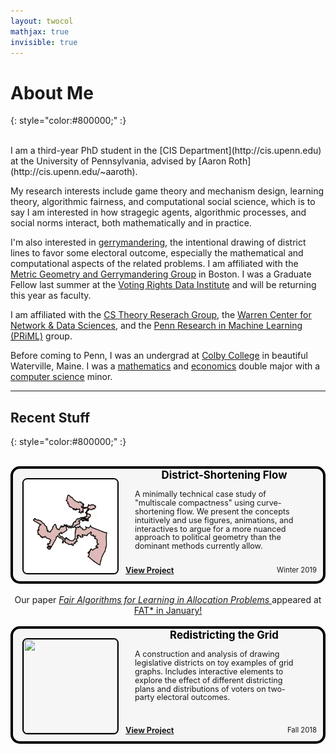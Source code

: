 ```yaml
---
layout: twocol
mathjax: true
invisible: true
---
```



# About Me 
{: style="color:#800000;" :}

<br/>
I am a third-year PhD student in the [CIS Department](http://cis.upenn.edu) at the University of Pennsylvania, advised by [Aaron Roth](http://cis.upenn.edu/~aaroth). 


My research interests include game theory and mechanism design, learning theory, algorithmic fairness, and computational social science, which is to say I am interested in how stragegic agents, algorithmic processes, and social norms interact, both mathematically and in practice.

I'm also interested in [gerrymandering](https://en.wikipedia.org/wiki/Gerrymandering), the intentional drawing of district lines to favor some electoral outcome, especially the mathematical and computational aspects of the related problems. I am affiliated with the [Metric Geometry and Gerrymandering Group](http://mggg.org) in Boston. I was a Graduate Fellow last summer at the [Voting Rights Data Institute](http://gerrydata.org) and will be returning this year as faculty.

I am affiliated with the [CS Theory Reserach Group](http://theory.cis.upenn.edu/index.html), the [Warren Center for Network & Data Sciences](http://warrencenter.upenn.edu/), and the [Penn Research in Machine Learning (PRiML)](https://priml.upenn.edu/) group.

Before coming to Penn, I was an undergrad at [Colby College](http://colby.edu) in beautiful Waterville, Maine.  I was a [mathematics](http://colby.edu/math) and [economics](http://colby.edu/econ) double major with a [computer science](http://colby.edu/cs) minor.

---
## Recent Stuff 
{: style="color:#800000;" :}

<br/>

<div style="border: 4px solid black;border-radius: 15px; background: #f6f6f6; position:relative;min-height: 180px">
    <div style="width: 165px; height:150px; float: left; position: absolute; top: 0; bottom: 0; margin: auto;">
        <img src="/assets/images/csfgif.gif" width="150" height="150" style="border-radius: 5%; border: solid black 2px; transform: translate(15px,0px);" />
    </div>
	<div style="margin-left: 180px;padding: 15px; padding-top:0px">
	    <h2 style="font-size:1.2em; margin-top:0px; text-align:center; word-break: break-all; hyphens: auto; color:$text-color">
	    	<a href="https://zachschutzman.com/distflow/" style="color: black; text-decoration: none;" >
	    	District-Shortening Flow
	    </a>
	    </h2>
	    <p style="color: $text-color; margin-left: 0px; margin-top: 5px; margin-right: 15px; margin-bottom: 10px; font-size: 0.9em; line-height: 110%;">
	        A minimally technical case study of "multiscale compactness" using curve-shortening flow. We present the concepts intuitively and use 
	        figures, animations, and interactives to argue for a more nuanced approach to political geometry than the dominant methods currently 
	        allow.
	   		<br/>
	        <a href="https://zachschutzman.com/distflow" style="float: left; position:absolute; bottom:10px; left:180px"><b>
	        	View Project
	        </b></a>
	        <span style="float: right; font-size: .9em; position:absolute; bottom:10px; right: 10px;">
	        Winter 2019
	    </span>
	    </p>
	</div>
</div>
<br/>

<div style="text-align: center"> Our paper <i><a href="https://arxiv.org/abs/1808.10549" > Fair Algorithms for Learning in Allocation Problems </a></i> appeared at <a href="http://fatconference.org"> FAT* in January! </a></div>
<br />



<div style="border: 4px solid black;border-radius: 15px; background: #f6f6f6; position:relative;min-height: 180px">
    <div style="width: 165px; height:150px; float: left; position: absolute; top: 0; bottom: 0; margin: auto;">
        <img src="/metagraph/imgs/showswapgrid.png" width="150" height="150" style="border-radius: 5%; border: solid black 2px; transform: translate(15px,0px);" />
    </div>
	<div style="margin-left: 180px;padding: 15px; padding-top:0px">
	    <h2 style="font-size:1.2em; margin-top:0px; text-align:center; word-break: break-all; hyphens: auto; color:$text-color">
	    	<a href="http://mggg.org/metagraph/" style="color: black; text-decoration: none;" >
	    	Redistricting the Grid
	    </a>
	    </h2>
	    <p style="color: $text-color; margin-left: 0px; margin-top: 5px; margin-right: 15px; margin-bottom: 10px; font-size: 0.9em; line-height: 110%;">
	        A construction and analysis of drawing legislative districts on toy examples of grid graphs.  Includes interactive elements to explore the effect of different districting plans and distributions of voters on two-party electoral outcomes.
	   		<br/>
	        <a href="https://www.mggg.org/metagraph/" style="float: left; position:absolute; bottom:10px; left:180px"><b>
	        	View Project
	        </b></a>
	        <span style="float: right; font-size: .9em; position:absolute; bottom:10px; right: 10px;">
	        Fall 2018
	    </span>
	    </p>
	</div>
</div>
<br/>
